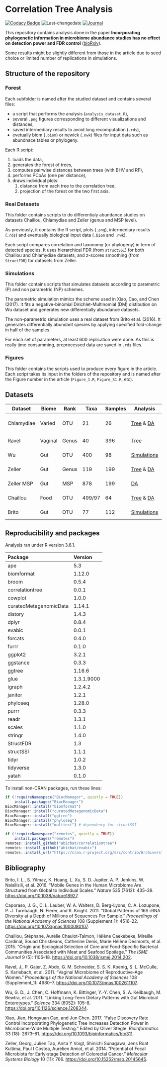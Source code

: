 
<!-- README.md is generated from README.Rmd. Please edit that file -->

# Correlation Tree Analysis

<!-- badges: start -->

[![Codacy
Badge](https://api.codacy.com/project/badge/Grade/ba04cd22d16047bb831608b9a7a6702f)](https://www.codacy.com/app/abichat/correlationtree_analysis?utm_source=github.com&utm_medium=referral&utm_content=abichat/correlationtree_analysis&utm_campaign=Badge_Grade)
![Last-changedate](https://img.shields.io/badge/last%20change-2020--03--02-yellowgreen.svg)
[![Journal](https://img.shields.io/badge/published-bioRxiv-blue)](https://www.biorxiv.org/content/10.1101/2020.01.31.928309v1)
<!-- badges: end -->

This repository contains analysis done in the paper **Incorporating
phylogenetic information in microbiome abundance studies has no effect
on detection power and FDR control**
([bioRxiv](https://www.biorxiv.org/content/10.1101/2020.01.31.928309v1)).

Some results might be slightly different from those in the article due
to seed choice or limited number of replications in simulations.

## Structure of the repository

### Forest

Each subfolder is named after the studied dataset and contains several
files:

  - a script that performs the analysis (`analysis_dataset.R`),
  - several `.png` figures corresponding to different visualizations and
    distances,
  - saved intermediary results to avoid long recomputation (`.rds`),
  - evetually biom (`.biom`) or newick (`.nwk`) files for input data
    such as abundnace tables or phylogeny.

Each R script:

1.  loads the data,
2.  generates the forest of trees,
3.  computes pairwise distances between trees (with BHV and RF),
4.  performs PCoAs (one per distance),
5.  draws individual plots:
    1.  distance from each tree to the correlation tree,
    2.  projection of the forest on the two first axis.

### Real Datasets

This folder contains scripts to do differentialy abundance studies on
datasets Chaillou, Chlamydiae and Zeller (genus and MSP level).

As previously, it contains the R script, plots (`.png`), intermediary
results (`.rds`) and eventually biological input data (`.biom` and
`.nwk`).

Each script compares correlation and taxonomy (or phylogeny) in term of
detected species. It uses hierarchical FDR (from `structSSI`) for both
Chaillou and Chlamydiae datasets, and z-scores smoothing (from
`StructFDR`) for datasets from Zeller.

### Simulations

This folder contains scripts that simulates datasets according to
parametric (P) and non parametric (NP) schemes.

The parametric simulation mimics the scheme used in Xiao, Cao, and Chen
(2017). It fits a negative-binomial Dirichlet-Multinomial (DM)
distibution on Wu dataset and generates new differentially abundance
datasets.

The non-parametric simulation uses a real dataset from Brito et al.
(2016). It generates differentially abundant species by applying
specified fold-change in half of the samples.

For each set of parameters, at least 600 replication were done. As this
is really time consumming, preprocessed data are saved in `.rds` files.

### Figures

This folder contains the scripts used to produce every figure in the
article. Each script takes its input in the folders of the repository
and is named after the Figure number in the article (`Figure_1.R`,
`Figure_S1.R`,
etc).

## Datasets

| Dataset    | Biome   | Rank  | Taxa   | Samples | Analysis                                                    | Publication            |
| ---------- | ------- | ----- | ------ | ------- | ----------------------------------------------------------- | ---------------------- |
| Chlamydiae | Varied  | OTU   | 21     | 26      | [Tree](forests/chlamydiae) & [DA](real_datasets/chlamydiae) | Caporaso et al. (2011) |
| Ravel      | Vaginal | Genus | 40     | 396     | [Tree](forests/ravel)                                       | Ravel et al. (2011)    |
| Wu         | Gut     | OTU   | 400    | 98      | [Simulations](simulations/parametric)                       | Wu et al. (2011)       |
| Zeller     | Gut     | Genus | 119    | 199     | [Tree](forests/zeller/) & [DA](real_datasets/zeller_genus)  | Zeller et al. (2014)   |
| Zeller MSP | Gut     | MSP   | 878    | 199     | [DA](real_datasets/zeller_msp)                              | Zeller et al. (2014)   |
| Chaillou   | Food    | OTU   | 499/97 | 64      | [Tree](forests/chaillou) & [DA](real_datasets/chaillou)     | Chaillou et al. (2015) |
| Brito      | Gut     | OTU   | 77     | 112     | [Simulations](simulations/non_parametric)                   | Brito et al. (2016)    |

## Reproducibility and packages

Analysis ran under R version 3.6.1.

| Package                | Version    |
| :--------------------- | :--------- |
| ape                    | 5.3        |
| biomformat             | 1.12.0     |
| broom                  | 0.5.4      |
| correlationtree        | 0.0.1      |
| cowplot                | 1.0.0      |
| curatedMetagenomicData | 1.14.1     |
| distory                | 1.4.3      |
| dplyr                  | 0.8.4      |
| evabic                 | 0.0.1      |
| forcats                | 0.4.0      |
| furrr                  | 0.1.0      |
| ggplot2                | 3.2.1      |
| ggstance               | 0.3.3      |
| ggtree                 | 1.16.6     |
| glue                   | 1.3.1.9000 |
| igraph                 | 1.2.4.2    |
| janitor                | 1.2.1      |
| phyloseq               | 1.28.0     |
| purrr                  | 0.3.3      |
| readr                  | 1.3.1      |
| scales                 | 1.1.0      |
| stringr                | 1.4.0      |
| StructFDR              | 1.3        |
| structSSI              | 1.1.1      |
| tidyr                  | 1.0.2      |
| tidyverse              | 1.3.0      |
| yatah                  | 0.1.0      |

To install non-CRAN packages, run these lines:

``` r
if (!requireNamespace("BiocManager", quietly = TRUE))
    install.packages("BiocManager")
BiocManager::install("biomformat")
BiocManager::install("curatedMetagenomicData")
BiocManager::install("ggtree")
BiocManager::install("phyloseq")
BiocManager::install("multtest") # dependency for structSSI

if (!requireNamespace("remotes", quietly = TRUE))
    install.packages("remotes")
remotes::install_github("abichat/correlationtree")
remotes::install_github("abichat/evabic")
remotes::install_url("https://cran.r-project.org/src/contrib/Archive/structSSI/structSSI_1.1.1.tar.gz") # archived from CRAN
```

## Bibliography

<div id="refs" class="references">

<div id="ref-brito_mobile_2016">

Brito, I. L., S. Yilmaz, K. Huang, L. Xu, S. D. Jupiter, A. P. Jenkins,
W. Naisilisili, et al. 2016. “Mobile Genes in the Human Microbiome Are
Structured from Global to Individual Scales.” *Nature* 535 (7612):
435–39. <https://doi.org/10.1038/nature18927>.

</div>

<div id="ref-caporaso_global_2011">

Caporaso, J. G., C. L. Lauber, W. A. Walters, D. Berg-Lyons, C. A.
Lozupone, P. J. Turnbaugh, N. Fierer, and R. Knight. 2011. “Global
Patterns of 16S rRNA Diversity at a Depth of Millions of Sequences Per
Sample.” *Proceedings of the National Academy of Sciences* 108
(Supplement\_1): 4516–22. <https://doi.org/10.1073/pnas.1000080107>.

</div>

<div id="ref-chaillou_origin_2015">

Chaillou, Stéphane, Aurélie Chaulot-Talmon, Hélène Caekebeke, Mireille
Cardinal, Souad Christieans, Catherine Denis, Marie Hélène Desmonts, et
al. 2015. “Origin and Ecological Selection of Core and Food-Specific
Bacterial Communities Associated with Meat and Seafood Spoilage.” *The
ISME Journal* 9 (5): 1105–18. <https://doi.org/10.1038/ismej.2014.202>.

</div>

<div id="ref-ravel_vaginal_2011">

Ravel, J., P. Gajer, Z. Abdo, G. M. Schneider, S. S. K. Koenig, S. L.
McCulle, S. Karlebach, et al. 2011. “Vaginal Microbiome of
Reproductive-Age Women.” *Proceedings of the National Academy of
Sciences* 108 (Supplement\_1): 4680–7.
<https://doi.org/10.1073/pnas.1002611107>.

</div>

<div id="ref-wu_linking_2011">

Wu, G. D., J. Chen, C. Hoffmann, K. Bittinger, Y.-Y. Chen, S. A.
Keilbaugh, M. Bewtra, et al. 2011. “Linking Long-Term Dietary Patterns
with Gut Microbial Enterotypes.” *Science* 334 (6052): 105–8.
<https://doi.org/10.1126/science.1208344>.

</div>

<div id="ref-xiao_false_2017">

Xiao, Jian, Hongyuan Cao, and Jun Chen. 2017. “False Discovery Rate
Control Incorporating Phylogenetic Tree Increases Detection Power in
Microbiome-Wide Multiple Testing.” Edited by Oliver Stegle.
*Bioinformatics* 33 (18): 2873–81.
<https://doi.org/10.1093/bioinformatics/btx311>.

</div>

<div id="ref-zeller_potential_2014">

Zeller, Georg, Julien Tap, Anita Y Voigt, Shinichi Sunagawa, Jens Roat
Kultima, Paul I Costea, Aurélien Amiot, et al. 2014. “Potential of Fecal
Microbiota for Early‐stage Detection of Colorectal Cancer.” *Molecular
Systems Biology* 10 (11): 766. <https://doi.org/10.15252/msb.20145645>.

</div>

</div>
